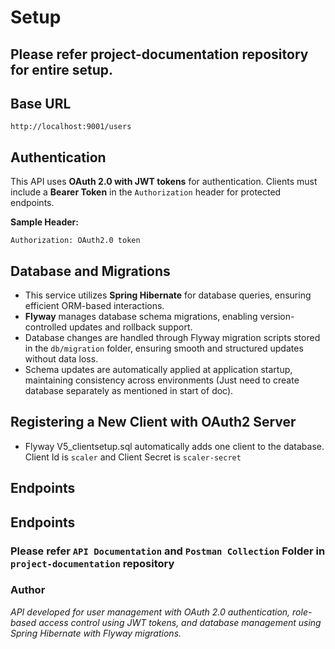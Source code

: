 

# Setup

## Please refer project-documentation repository for entire setup.

## Base URL

```
http://localhost:9001/users
```

## Authentication

This API uses **OAuth 2.0 with JWT tokens** for authentication. Clients must include a **Bearer Token** in the `Authorization` header for protected endpoints.

**Sample Header:**

```
Authorization: OAuth2.0 token
```

## Database and Migrations
- This service utilizes **Spring Hibernate** for database queries, ensuring efficient ORM-based interactions.
- **Flyway** manages database schema migrations, enabling version-controlled updates and rollback support.
- Database changes are handled through Flyway migration scripts stored in the `db/migration` folder, ensuring smooth and structured updates without data loss.
- Schema updates are automatically applied at application startup, maintaining consistency across environments (Just need to create database separately as mentioned in start of doc).

## Registering a New Client with OAuth2 Server

- Flyway V5_clientsetup.sql automatically adds one client to the database. Client Id is `scaler` and Client Secret is `scaler-secret`

## Endpoints

## Endpoints

### Please refer `API Documentation` and `Postman Collection` Folder in `project-documentation` repository

### Author

*API developed for user management with OAuth 2.0 authentication, role-based access control using JWT tokens, and database management using Spring Hibernate with Flyway migrations.*

